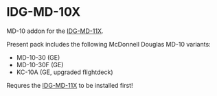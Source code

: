 # IDG-MD-10X
MD-10 addon for the [IDG-MD-11X](http://www.github.com/it0uchpods/IDG-MD-11X.git).

Present pack includes the following McDonnell Douglas MD-10 variants:
- MD-10-30 (GE)
- MD-10-30F (GE)
- KC-10A (GE, upgraded flightdeck)

Requres the [IDG-MD-11X](http://www.github.com/it0uchpods/IDG-MD-11X.git) to be installed first!
